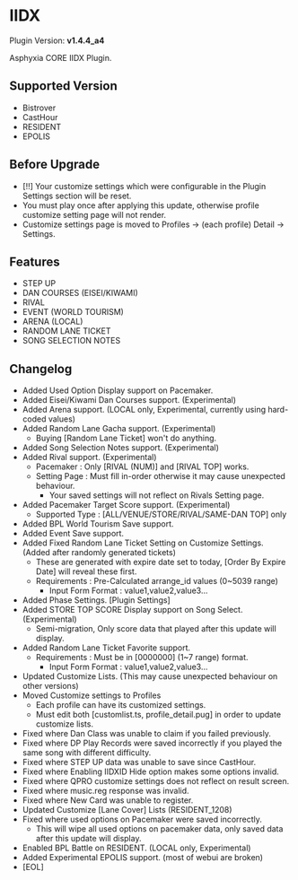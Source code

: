 # IIDX

Plugin Version: **v1.4.4_a4**

Asphyxia CORE IIDX Plugin.

## Supported Version
 - Bistrover
 - CastHour
 - RESIDENT
 - EPOLIS

## Before Upgrade
 - [!!] Your customize settings which were configurable in the Plugin Settings section will be reset.
 - You must play once after applying this update, otherwise profile customize setting page will not render.
 - Customize settings page is moved to Profiles -> (each profile) Detail -> Settings.

## Features
 - STEP UP
 - DAN COURSES (EISEI/KIWAMI)
 - RIVAL
 - EVENT (WORLD TOURISM)
 - ARENA (LOCAL)
 - RANDOM LANE TICKET
 - SONG SELECTION NOTES

## Changelog
  - Added Used Option Display support on Pacemaker.
  - Added Eisei/Kiwami Dan Courses support. (Experimental)
  - Added Arena support. (LOCAL only, Experimental, currently using hard-coded values)
  - Added Random Lane Gacha support. (Experimental)
    - Buying [Random Lane Ticket] won't do anything.
  - Added Song Selection Notes support. (Experimental)
  - Added Rival support. (Experimental)
    - Pacemaker : Only [RIVAL (NUM)] and [RIVAL TOP] works.
    - Setting Page : Must fill in-order otherwise it may cause unexpected behaviour.
      - Your saved settings will not reflect on Rivals Setting page.
  - Added Pacemaker Target Score support. (Experimental)
    - Supported Type : [ALL/VENUE/STORE/RIVAL/SAME-DAN TOP] only
  - Added BPL World Tourism Save support.
  - Added Event Save support.
  - Added Fixed Random Lane Ticket Setting on Customize Settings. (Added after randomly generated tickets)
    - These are generated with expire date set to today, [Order By Expire Date] will reveal these first.
    - Requirements : Pre-Calculated arrange_id values (0~5039 range)
      - Input Form Format : value1,value2,value3...
  - Added Phase Settings. [Plugin Settings]
  - Added STORE TOP SCORE Display support on Song Select. (Experimental)
    - Semi-migration, Only score data that played after this update will display.
  - Added Random Lane Ticket Favorite support.
    - Requirements : Must be in [0000000] (1~7 range) format.
      - Input Form Format : value1,value2,value3...
  - Updated Customize Lists. (This may cause unexpected behaviour on other versions)
  - Moved Customize settings to Profiles
    - Each profile can have its customized settings.
    - Must edit both [customlist.ts, profile_detail.pug] in order to update customize lists.
  - Fixed where Dan Class was unable to claim if you failed previously.
  - Fixed where DP Play Records were saved incorrectly if you played the same song with different difficulty.
  - Fixed where STEP UP data was unable to save since CastHour.
  - Fixed where Enabling IIDXID Hide option makes some options invalid.
  - Fixed where QPRO customize settings does not reflect on result screen.
  - Fixed where music.reg response was invalid.
  - Fixed where New Card was unable to register.
  - Updated Customize [Lane Cover] Lists (RESIDENT_1208)
  - Fixed where used options on Pacemaker were saved incorrectly.
    - This will wipe all used options on pacemaker data, only saved data after this update will display.
  - Enabled BPL Battle on RESIDENT. (LOCAL only, Experimental)
  - Added Experimental EPOLIS support. (most of webui are broken)
  - [EOL]
